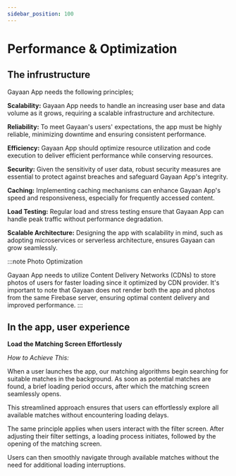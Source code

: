 ```yaml
---
sidebar_position: 100
---
```


# Performance & Optimization


## The infrustructure

Gayaan App needs the following principles;

**Scalability:** Gayaan App needs to handle an increasing user base and data volume as it grows, requiring a scalable infrastructure and architecture.

**Reliability:** To meet Gayaan's users' expectations, the app must be highly reliable, minimizing downtime and ensuring consistent performance.

**Efficiency:** Gayaan App should optimize resource utilization and code execution to deliver efficient performance while conserving resources.

**Security:** Given the sensitivity of user data, robust security measures are essential to protect against breaches and safeguard Gayaan App's integrity.


**Caching:** Implementing caching mechanisms can enhance Gayaan App's speed and responsiveness, especially for frequently accessed content.

**Load Testing:** Regular load and stress testing ensure that Gayaan App can handle peak traffic without performance degradation.

**Scalable Architecture:** Designing the app with scalability in mind, such as adopting microservices or serverless architecture, ensures Gayaan can grow seamlessly.


:::note Photo Optimization

Gayaan App needs to utilize Content Delivery Networks (CDNs) to store photos of users for faster loading since it optimized by CDN provider. It's important to note that Gayaan does not render both the app and photos from the same Firebase server, ensuring optimal content delivery and improved performance.
:::

## In the app, user experience


**Load the Matching Screen Effortlessly**

*How to Achieve This:*

When a user launches the app, our matching algorithms begin searching for suitable matches in the background. As soon as potential matches are found, a brief loading period occurs, after which the matching screen seamlessly opens.

This streamlined approach ensures that users can effortlessly explore all available matches without encountering loading delays. 

The same principle applies when users interact with the filter screen. After adjusting their filter settings, a loading process initiates, followed by the opening of the matching screen. 

Users can then smoothly navigate through available matches without the need for additional loading interruptions.